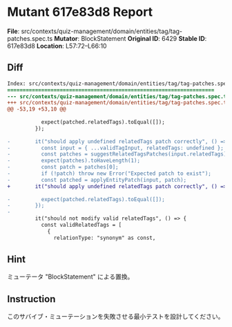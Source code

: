 # Mutant 617e83d8 Report

**File**: src/contexts/quiz-management/domain/entities/tag/tag-patches.spec.ts
**Mutator**: BlockStatement
**Original ID**: 6429
**Stable ID**: 617e83d8
**Location**: L57:72–L66:10

## Diff

```diff
Index: src/contexts/quiz-management/domain/entities/tag/tag-patches.spec.ts
===================================================================
--- src/contexts/quiz-management/domain/entities/tag/tag-patches.spec.ts	original
+++ src/contexts/quiz-management/domain/entities/tag/tag-patches.spec.ts	mutated #6429
@@ -53,19 +53,10 @@
 
           expect(patched.relatedTags).toEqual([]);
         });
 
-        it("should apply undefined relatedTags patch correctly", () => {
-          const input = { ...validTagInput, relatedTags: undefined };
-          const patches = suggestRelatedTagsPatches(input.relatedTags);
-          expect(patches).toHaveLength(1);
-          const patch = patches[0];
-          if (!patch) throw new Error("Expected patch to exist");
-          const patched = applyEntityPatch(input, patch);
+        it("should apply undefined relatedTags patch correctly", () => {});
 
-          expect(patched.relatedTags).toEqual([]);
-        });
-
         it("should not modify valid relatedTags", () => {
           const validRelatedTags = [
             {
               relationType: "synonym" as const,
```

## Hint

ミューテータ "BlockStatement" による置換。

## Instruction

このサバイブ・ミューテーションを失敗させる最小テストを設計してください。

